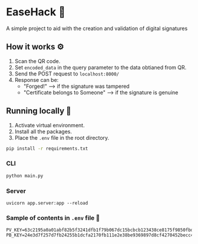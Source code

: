 # EaseHack 🔏
A simple project to aid with the creation and validation of digital signatures

## How it works ⚙️
1. Scan the QR code.
2. Set `encoded_data` in the query parameter to the data obtianed from QR.
3. Send the POST request to `localhost:8000/`
4. Response can be:
    - "Forged!" --> if the signature was tampered
    - "Certificate belongs to Someone" --> if the signature is genuine

## Running locally 🚀
1. Activate virtual environment.
2. Install all the packages.
3. Place the `.env` file in the root directory.
```bash
pip install -r requirements.txt
```
### CLI
```py
python main.py
```
### Server 
```
uvicorn app.server:app --reload
```

### Sample of contents in `.env` file 🔑
```
PV_KEY=63c2195a0a01abf82b5f3241dfb1f79b067dc15bcbcb123438ce8175f9850fbd
PB_KEY=24e3d7f257d7fb24255b1dcfa2170fb111e2e38be9369897d8cf4270452becc4
```